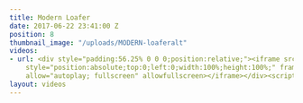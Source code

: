 ```yaml
---
title: Modern Loafer
date: 2017-06-22 23:41:00 Z
position: 8
thumbnail_image: "/uploads/MODERN-loaferalt"
videos:
- url: <div style="padding:56.25% 0 0 0;position:relative;"><iframe src="https://player.vimeo.com/video/211406397?autoplay=1&title=0&byline=0&portrait=0"
    style="position:absolute;top:0;left:0;width:100%;height:100%;" frameborder="0"
    allow="autoplay; fullscreen" allowfullscreen></iframe></div><script src="https://player.vimeo.com/api/player.js"></script>
layout: videos
---
```


